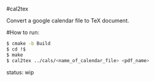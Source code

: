 #cal2tex

Convert a google calendar file to TeX document.

#How to run:
```bash
$ cmake -b Build
$ cd !$
$ make
$ cal2tex ../cals/<name_of_calendar_file> <pdf_name>
```
status: wip
